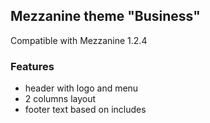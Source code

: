 ## Mezzanine theme "Business"

Compatible with Mezzanine 1.2.4


### Features

- header with logo and menu
- 2 columns layout
- footer text based on includes

